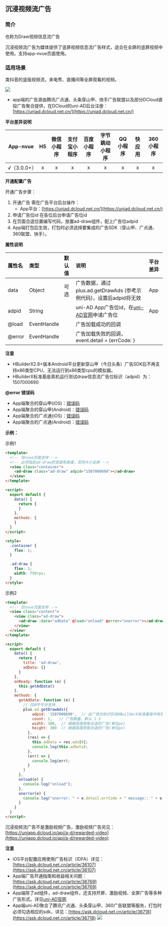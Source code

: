 
## 沉浸视频流广告

### 简介

也称为Draw视频信息流广告

沉浸视频流广告为媒体提供了竖屏视频信息流广告样式，适合在全屏的竖屏视频中使用。支持app-nvue页面使用。

### 适用场景

类抖音的竖版视频流，来电秀、直播间等全屏观看的视频。

![](https://bjetxgzv.cdn.bspapp.com/VKCEYUGU-uni-app-doc/7ab8d610-4423-11eb-8a36-ebb87efcf8c0.png)


- app端的广告源由腾讯广点通、头条穿山甲、快手广告联盟以及部分DCloud直投广告聚合提供，在DCloud的uni-AD后台注册：[https://uniad.dcloud.net.cn/](https://uniad.dcloud.net.cn/)

**平台差异说明**

|App-nvue|H5|微信小程序|支付宝小程序|百度小程序|字节跳动小程序|QQ小程序|快应用|360小程序|
|:-:|:-:|:-:|:-:|:-:|:-:|:-:|:-:|:-:|
|√（3.0.0+）|x|x|x|x|x|x|x|x|


**开通配置广告**

开通广告步骤：
1. 开通广告
需在广告平台后台操作：
    * App平台：[https://uniad.dcloud.net.cn/](https://uniad.dcloud.net.cn/)
2. 申请广告位id
在各位后台申请广告位id
3. 在页面合适位置编写代码，放置ad-draw组件，配上广告位adpid
4. App端打包后生效，打包时必须选择要集成的广告SDK（穿山甲、广点通、360联盟、快手）。


**属性说明**

|属性名|类型|默认值|说明|平台差异|
|:-|:-|:-|:-|:-|
|data|Object|可选|广告数据，通过 plus.ad.getDrawAds (参考示例代码)，设置后adpid将无效|App|
|adpid|String||uni-AD App广告位id，在[uni-AD官网](https://uniad.dcloud.net.cn/)申请广告位|App|
|@load|EventHandle||广告加载成功的回调||
|@error|EventHandle||广告加载失败的回调，event.detail = {errCode: }||


**注意**
- HBuilderX2.8+版本Android平台更新穿山甲（今日头条）广告SDK后不再支持x86类型CPU，无法运行到x86类型cpu的模拟器。
- HBuilderX标准基座真机运行测试draw信息流广告位标识（adpid）为：1507000690


**@error 错误码**
- App端聚合的穿山甲(iOS)：[错误码](https://ad.oceanengine.com/union/media/union/download/detail?id=16&docId=5de8d574b1afac00129330d5&osType=ios)
- App端聚合的穿山甲(Android)：[错误码](https://ad.oceanengine.com/union/media/union/download/detail?id=4&docId=5de8d9b925b16b00113af0ed&osType=android)
- App端聚合的广点通(iOS)：[错误码](https://developers.adnet.qq.com/doc/ios/union/union_debug#%E9%94%99%E8%AF%AF%E7%A0%81)
- App端聚合的广点通(Android)：[错误码](https://developers.adnet.qq.com/doc/android/union/union_debug#sdk%20%E9%94%99%E8%AF%AF%E7%A0%81)


**示例：**

示例1

```html
<template>
  <!-- 仅nvue页面支持 -->
  <!-- 必须指定ad-draw的宽度和高度，否则大小全屏 -->
  <view class="container">
    <ad-draw class="ad-draw" adpid="1507000690"></ad-draw>
  </view>
</template>

<script>
  export default {
    data() {
      return {
      }
    },
    methods: {
    }
  }
</script>

<style>
  .container {
    flex: 1;
  }

  .ad-draw {
    flex: 1;
    width: 750rpx;
  }
</style>

```

示例2

```html
<template>
  <!-- 仅nvue页面支持 -->
  <view class="content">
    <view class="ad-draw">
      <ad-draw :data="adData" @load="onload" @error="onerror"></ad-draw>
    </view>
  </view>
</template>

<script>
  export default {
    data() {
      return {
        title: 'ad-draw',
        adData: {}
      }
    },
    onReady: function (e) {
      this.getAdData()
    },
    methods: {
      getAdData: function (e) {
        // 仅APP平台支持
        plus.ad.getDrawAds({
            adpid: '1507000690',  // 此广告位标识仅在HBuilderX标准基座中有效，仅用于测试
            count: 1,   // 广告数量，默认 1-3
            width: 300,  // 根据宽度获取合适的广告(单位px)
            height: 300  // 根据高度获取合适的广告(单位px)
          },
          (res) => {
            this.adData = res.ads[0];
            console.log(this.adData);
          },
          (err) => {
            console.log(err);
          }
        )
      },
      onload(e) {
        console.log("onload");
      },
      onerror(e) {
        console.log("onerror: " + e.detail.errCode + " message:: " + e.detail.errMsg);
      }
    }
  }
</script>
```

沉浸视频流广告不是激励视频广告，激励视频广告另见：[https://uniapp.dcloud.io/api/a-d/rewarded-video](https://uniapp.dcloud.io/api/a-d/rewarded-video)

**注意**
- iOS平台配置应用使用广告标识（IDFA）详见：[https://ask.dcloud.net.cn/article/36107](https://ask.dcloud.net.cn/article/36107)
- App端广告开通指南和收益相关问题：[https://ask.dcloud.net.cn/article/36769](https://ask.dcloud.net.cn/article/36769)
- App端除了ad组件，ad-draw组件，还支持开屏、激励视频、全屏广告等多种广告形式。详见[uni-AD官网](https://uniad.dcloud.net.cn/)
- App端uni-AD聚合了腾讯广点通、头条穿山甲、360广告联盟等服务，打包时必须勾选相应的sdk，详见：[https://ask.dcloud.net.cn/article/36718](https://ask.dcloud.net.cn/article/36718)
![](https://bjetxgzv.cdn.bspapp.com/VKCEYUGU-uni-app-doc/f21eb570-4f32-11eb-b680-7980c8a877b8.jpg)
